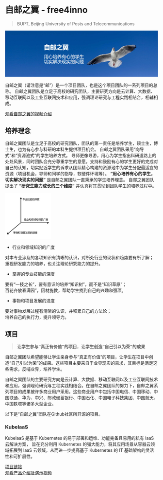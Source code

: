 # 自邮之翼 - free4inno
> BUPT, Beijing University of Posts and Telecommunications

![](./img/banner.png)

自邮之翼（请注意是“邮”）是一个项目团队，也是这个项目团队的一系列项目的总称。
自邮之翼团队是立足于高校的研究团队，主要研究方向是云计算、大数据、移动互联网以及工业互联网技术和应用，强调理论研究与工程实践相结合，相辅相成。

[观看自邮之翼的视频介绍](https://www.bilibili.com/video/BV15z411B7Wc/)

## 培养理念

自邮之翼团队是立足于高校的研究团队，团队的第一责任是培养学生，硕士生，博士生，也为有心参与科研的本科生提供项目机会。
自邮之翼团队采用“向导式”和“资源池式”的学生培养方式。
导师更像导游，用心为学生指出科研道路上的处处风景，同时团队会充分尊重学生的意愿，支持和鼓励有心的学生更好的完成对自己的认知，切实贴近学生的诉求从团队精心构建的资源池中为学生分配最适宜的资源（项目机会，导师和同学的指导，软硬件环境等）。
**“用心培养有心的学生，切实解决现实的问题”** 是自邮之翼团队一直秉承的学生培养理念。
自邮之翼团队提出了 **“研究生能力成长的三个维度”** 并认真将其贯彻到团队学生的培养过程中。

<img src="./img/three.png" alt="" style="width: 30%;">

- 行业和领域知识的广度

对本专业涉及的各项知识有清晰的认识，对所处行业的现状和趋势要有所了解；  
重视研发能力的培养，也关注理论研究能力的提升。

- 掌握的专业技能的深度

要有“一技之长”，要有意识的培养“知识树”，而不是“知识草原”；  
百花齐放春满园”，因材施教，帮助学生找到自己的兴趣和强项。

- 事物和项目发展的进度

要对事物发展过程有清晰的认识，并积累自己的方法论；  
培养自己的执行力，提升领导力。

## 项目

> **让学生参与“真正有价值”的项目**，**让学生创造“自己引以为荣”的成果**

自邮之翼团队希望能够让学生亲身参与“真正有价值”的项目，让学生在项目中创造“自己引以为荣”的成果。这些项目主要来自于业界现实的需求，其目标是满足这些需求，反哺业界，培养学生。

自邮之翼团队的主要研究方向是云计算、大数据、移动互联网以及工业互联网技术和应用，强调理论研究与工程实践相结合。在自邮之翼团队的努力下，自邮之翼系列项目的成果被许多商业用户采用。这些商业用户中包括中国电信、中国移动、中国联通、华为、中兴、邮政储蓄银行、中国石化、中国电子科技集团、中国航天、中国铁塔等诸多大型企业。

以下是“自邮之翼”团队在Github社区所开源的项目。

### KubeIaaS

KubeIaaS 是基于 Kubernetes 的易于部署和运维、功能完备且易用的私有 IaaS 云解决方案， 旨在充分利用 Kubernetes 的强大能力，将其应用场景从容器云领域拓展到 IaaS 云领域，从而进一步提高基于 Kubernetes 的 IT 基础架构的灵活性和可扩展性。

[项目链接](https://github.com/free4inno/kubeiaas)  
[观看产品介绍及演示视频](https://www.bilibili.com/video/BV1em4y1C7uE/)

